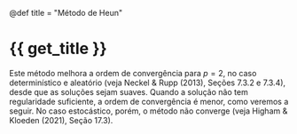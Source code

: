 @def title = "Método de Heun"

# {{ get_title }}

Este método melhora a ordem de convergência para $p = 2$, no caso determinístico e aleatório (veja Neckel & Rupp (2013), Seções 7.3.2 e 7.3.4), desde que as soluções sejam suaves. Quando a solução não tem regularidade suficiente, a ordem de convergência é menor, como veremos a seguir. No caso estocástico, porém, o método não converge (veja Higham & Kloeden (2021), Seção 17.3). 
